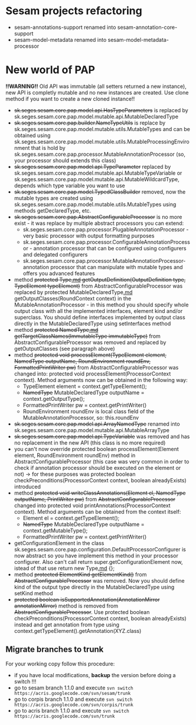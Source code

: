 # Sesam projects refactoring #
  * sesam-annotations-support renamed into sesam-annotation-core-support
  * sesam-model-metadata renamed into sesam-model-metadata-processor

# New world of PAP #

**!!WARNING!!** Old API was immutable (all setters returned a new instance), new API is completly mutable and no new instances are created. Use clone method if you want to create a new cloned instance!!

  * ~~sk.seges.sesam.core.pap.model.api.HasTypeParameters~~ is replaced by sk.seges.sesam.core.pap.model.mutable.api.MutableDeclaredType
  * ~~sk.seges.sesam.core.pap.builder.NameTypeUtils~~ is replace by sk.seges.sesam.core.pap.model.mutable.utils.MutableTypes and can be obtained using sk.seges.sesam.core.pap.model.mutable.utils.MutableProcessingEnvironment that is hold by sk.seges.sesam.core.pap.processor.MutableAnnotationProcessor (so, your processor should extends this class)
  * ~~sk.seges.sesam.core.pap.model.api.TypeParameter~~ replaced by sk.seges.sesam.core.pap.model.mutable.api.MutableTypeVariable or sk.seges.sesam.core.pap.model.mutable.api.MutableWildcardType, depends which type variable you want to use
  * ~~sk.seges.sesam.core.pap.model.TypedClassBuilder~~ removed, now the mutable types are created using sk.seges.sesam.core.pap.model.mutable.utils.MutableTypes using methods getDeclaredType, etc.
  * ~~sk.seges.sesam.core.pap.AbstractConfigurableProcessor~~ is no more exist - it was replace by multiple abstract processors you can extend:
    * sk.seges.sesam.core.pap.processor.PlugableAnnotationProcessor - very basic processor with output formatting purposes
    * sk.seges.sesam.core.pap.processor.ConfigurableAnnotationProcessor - annotation processor that can be configured using configurers and delegated configurers
    * sk.seges.sesam.core.pap.processor.MutableAnnotationProcessor- annotation processor that can manipulate with mutable types and offers you advanced features
  * method ~~protected Type[.md](.md) getOutputDefinition(OutputDefinition type, TypeElement typeElement)~~ from AbstractConfigurableProcessor was replaced by protected MutableDeclaredType[.md](.md) getOutputClasses(RoundContext context) in the MutableAnnotationProcessor - in this method you should specify whole output class with all the implemented interfaces, element kind and/or superclass. You should define interfaces implemented by output class directly in the MutableDeclaredType using setInterfaces method
  * method ~~protected NamedType[.md](.md) getTargetClassNames(ImmutableType immutableType)~~ from AbstractConfigurableProcessor was removed and replaced by getOutputClasses (see paragraph above)
  * method ~~protected void processElement(TypeElement element, NamedType outputName, RoundEnvironment roundEnv, FormattedPrintWriter pw)~~ from AbstractConfigurableProcessor was changed into: protected void processElement(ProcessorContext context). Method arguments now can be obtained in the following way:
    * TypeElement element = context.getTypeElement();
    * ~~NamedType~~ MutableDeclaredType outputName = context.getOutputType();
    * FormattedPrintWriter  pw = context.getPrintWriter()
    * RoundEnvironment roundEnv is local class field of the MutableAnnotationProcessor, so: this.roundEnv
  * ~~sk.seges.sesam.core.pap.model.api.ArrayNamedType~~ renamed into sk.seges.sesam.core.pap.model.mutable.api.MutableArrayType
  * ~~sk.seges.sesam.core.pap.model.api.TypeVariable~~ was removed and has no replacement in the new API (this class is no more required)
  * you can't now override protected boolean processElement(Element element, RoundEnvironment roundEnv) method in AbstractConfigurableProcessor (this case was very common in order to check if annotation processor should be executed on the element or not) -> for these purposes was protected boolean checkPreconditions(ProcessorContext context, boolean alreadyExists) introduced
  * method ~~protected void writeClassAnnotations(Element el, NamedType outputName, PrintWriter pw)~~ from ~~AbstractConfigurableProcessor~~ changed into protected void printAnnotations(ProcessorContext context). Method arguments can be obtained from the context itself:
    * Element el = context.getTypeElement();
    * ~~NamedType~~ MutableDeclaredType outputName = context.getMutableType();
    * FormattedPrintWriter pw = context.getPrintWriter()
  * getConfigurationElement in the class sk.seges.sesam.core.pap.configuration.DefaultProcessorConfigurer is now abstract so you have implement this method in your processor configurer. Also can't call return super.getConfigurationElement now, istead of that use return new Type[.md](.md) {};
  * method ~~protected ElementKind getElementKind()~~ from ~~AbstractConfigurableProcessor~~ was removed. Now you should define kind of the output type directly in the MutableDeclaredType using setKind method
  * ~~protected boolean isSupportedAnnotation(AnnotationMirror annotationMirror)~~ method is removed from ~~AbstractConfigurableProcessor~~. Use protected boolean checkPreconditions(ProcessorContext context, boolean alreadyExists) instead and get annotation from type using context.getTypeElement().getAnnotation(XYZ.class)

## Migrate branches to trunk ##

For your working copy follow this procedure:
  * if you have local modifications, **backup** the version before doing a switch !!!
  * go to sesam branch 1.1.0 and execute `svn switch https://acris.googlecode.com/svn/sesam/trunk`
  * go to corpis branch 1.1.0 and execute `svn switch https://acris.googlecode.com/svn/corpis/trunk`
  * go to acris branch 1.1.0 and execute `svn switch https://acris.googlecode.com/svn/trunk`